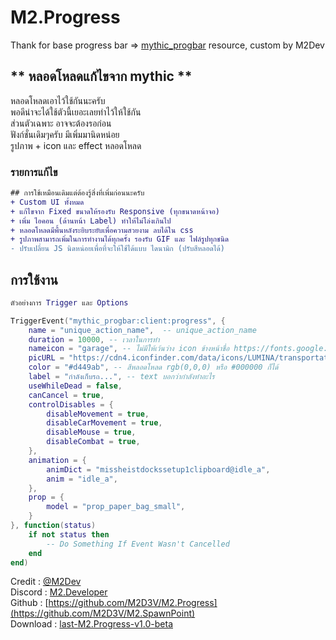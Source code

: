 # M2.Progress
Thank for base progress bar => [mythic_progbar](https://github.com/HalCroves/mythic_progbar) resource, custom by M2Dev
## ** หลอดโหลดแก้ไขจาก mythic **

หลอดโหลดเอาไว้ใช้กันนะครับ  <br>
พอดีน่าจะได้ใช้ตัวนี้เยอะเลยทำไว้ให้ใช้กัน  <br>
ส่วนตัวเฉพาะ อาจจะต้องรอก่อน  <br>
ฟังก์ชั่นเดิมๆครับ มีเพิ่มมานิดหน่อย <br>
รูปภาพ + icon และ effect หลอดโหลด <br>

### รายการแก้ไข
```diff 
## การใช้เหมือนเดิมแต่ต้องรู้สิ่งที่เพิ่มก่อนนะครับ
+ Custom UI ทั้งหมด
+ แก้ไขจาก Fixed ขนาดให้รองรับ Responsive (ทุกขนาดหน้าจอ)
+ เพิ่ม ไอคอน (ด้านหน้า Label) ทำให้ไม่โล่งเกินไป
+ หลอดโหลดมีพื้นหลังระยิบระยับเพื่อความสวยงาม ลบได้ใน css
+ รูปภาพสามารถเพิ่มในการทำงานได้ทุกครั้ง รองรับ GIF และ ไฟล์รูปทุกชนิด
- ปรับเปลี่ยน JS นิดหน่อยเพื่อที่จะให้ใช้ได้แบบ ไดนามิก (ปรับสีหลอดได้)
```

## การใช้งาน
```lua 
ตัวอย่างการ Trigger และ Options

TriggerEvent("mythic_progbar:client:progress", {
    name = "unique_action_name",  -- unique_action_name
    duration = 10000, -- เวลาในการทำ
    nameicon = "garage", -- ไม่มีให้เว้นว่าง icon ข้างหน้าชื่อ https://fonts.google.com/icons?selected=Material+Symbols+Rounded:garage:FILL@1;wght@200;GRAD@200;opsz@24
    picURL = "https://cdn4.iconfinder.com/data/icons/LUMINA/transportation/png/400/muscle_car.png", -- รูปภาพ หากต้องการเอาไอเทมให้ใช้ nui://esx_inventoryhud/html/img/item/<ชื่อไอเทม>.png
    color = "#d449ab", -- สีหลอดโหลด rgb(0,0,0) หรือ #000000 ก็ได้
    label = "กำลังเก็บรถ...", -- text บอกว่ากำลังทำอะไร
    useWhileDead = false,
    canCancel = true,
    controlDisables = {
        disableMovement = true,
        disableCarMovement = true,
        disableMouse = true,
        disableCombat = true,
    },
    animation = {
        animDict = "missheistdockssetup1clipboard@idle_a",
        anim = "idle_a",
    },
    prop = {
        model = "prop_paper_bag_small",
    }
}, function(status)
    if not status then
        -- Do Something If Event Wasn't Cancelled
    end
end)
```

Credit : [@M2Dev]() <br>
Discord : [M2.Developer](https://discord.gg/pBsj94TaJT) <br>
Github : [https://github.com/M2D3V/M2.Progress](https://github.com/M2D3V/M2.SpawnPoint) <br>
Download : [last-M2.Progress-v1.0-beta](https://github.com/M2D3V/M2.Progress/releases/download/v1.0-beta/M2.Progress.rar) <br>
